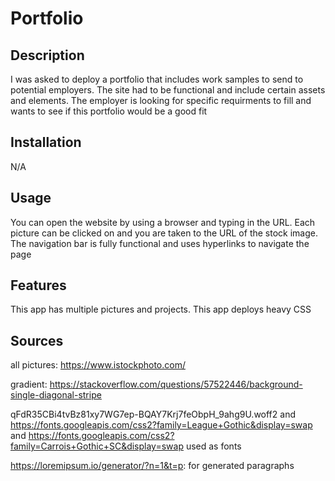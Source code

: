 # Portfolio

## Description

I was asked to deploy a portfolio that includes work samples to send to potential employers. The site had to be functional and include certain assets and elements. The employer is looking for specific requirments to fill and wants to see if this portfolio would be a good fit


## Installation

N/A

## Usage

You can open the website by using a browser and typing in the URL. Each picture can be clicked on and you are taken to the URL of the stock image. The navigation bar is fully functional and uses hyperlinks to navigate the page


## Features

This app has multiple pictures and projects. This app deploys heavy CSS

## Sources

all pictures: https://www.istockphoto.com/

gradient: https://stackoverflow.com/questions/57522446/background-single-diagonal-stripe

qFdR35CBi4tvBz81xy7WG7ep-BQAY7Krj7feObpH_9ahg9U.woff2 and https://fonts.googleapis.com/css2?family=League+Gothic&display=swap and https://fonts.googleapis.com/css2?family=Carrois+Gothic+SC&display=swap used as fonts

https://loremipsum.io/generator/?n=1&t=p: for generated paragraphs

